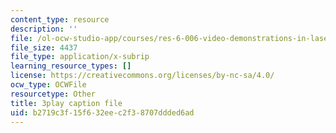 ```yaml
---
content_type: resource
description: ''
file: /ol-ocw-studio-app/courses/res-6-006-video-demonstrations-in-lasers-and-optics-spring-2008/b2719c3f15f632eec2f38707ddded6ad_RiPkBWXAQZE.srt
file_size: 4437
file_type: application/x-subrip
learning_resource_types: []
license: https://creativecommons.org/licenses/by-nc-sa/4.0/
ocw_type: OCWFile
resourcetype: Other
title: 3play caption file
uid: b2719c3f-15f6-32ee-c2f3-8707ddded6ad
---
```

